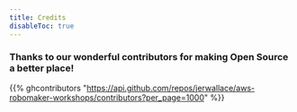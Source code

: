 ```yaml
---
title: Credits
disableToc: true
---
```


### Thanks to our wonderful contributors <i class="fas fa-heart"></i> for making Open Source a better place!

<!---
note: change the url to match the new repo... using old repo as an example placeholder
--->

{{% ghcontributors "https://api.github.com/repos/jerwallace/aws-robomaker-workshops/contributors?per_page=1000" %}}


